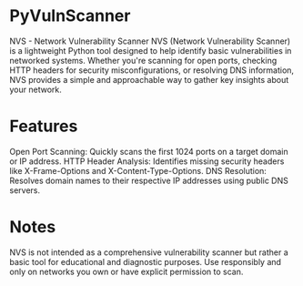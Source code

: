 # PyVulnScanner
NVS - Network Vulnerability Scanner
NVS (Network Vulnerability Scanner) is a lightweight Python tool designed to help identify basic vulnerabilities in networked systems. Whether you're scanning for open ports, checking HTTP headers for security misconfigurations, or resolving DNS information, NVS provides a simple and approachable way to gather key insights about your network.

# Features
Open Port Scanning: Quickly scans the first 1024 ports on a target domain or IP address.
HTTP Header Analysis: Identifies missing security headers like X-Frame-Options and X-Content-Type-Options.
DNS Resolution: Resolves domain names to their respective IP addresses using public DNS servers.

# Notes
NVS is not intended as a comprehensive vulnerability scanner but rather a basic tool for educational and diagnostic purposes.
Use responsibly and only on networks you own or have explicit permission to scan.
